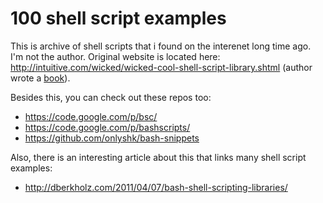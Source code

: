 100 shell script examples
====================================

This is archive of shell scripts that i found on the interenet long time ago. I'm not the author. Original website is located here: http://intuitive.com/wicked/wicked-cool-shell-script-library.shtml (author wrote a [book](http://intuitive.com/wicked/index.shtml)).

Besides this, you can check out these repos too:
- https://code.google.com/p/bsc/
- https://code.google.com/p/bashscripts/
- https://github.com/onlyshk/bash-snippets



Also, there is an interesting article about this that links many shell script examples:
- http://dberkholz.com/2011/04/07/bash-shell-scripting-libraries/